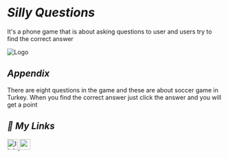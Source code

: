 # ***Silly Questions***
It's a phone game that is about asking questions to user and users try to find the correct answer


![Logo](https://img.itch.zone/aW1hZ2UvMTg4Nzc4OC8xMTA5MzgwNS5wbmc=/250x600/JYPBnu.png)


## ***Appendix***

There are eight questions in the game and these are about soccer game in Turkey. When you find the correct answer just click the answer and you will get a point

## ***🔗 My Links***
<a href="https://linkedin.com/in/enginc4n" target="_blank">
<img src=https://img.shields.io/badge/linkedin-%231E77B5.svg?&style=for-the-badge&logo=linkedin&logoColor=white alt=linkedin style="margin-bottom: 5px;"height="25" />

<a href="https://enginc4n.itch.io/silly-question" target="_blank">
<img src=https://img.shields.io/badge/itchio-enginc4n-critical?logo=Itch.io height="25">
